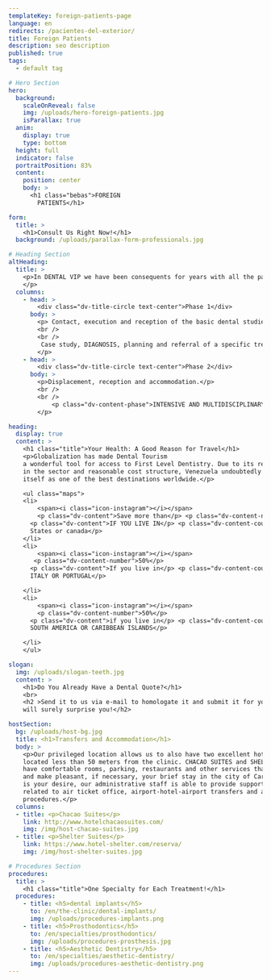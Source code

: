 ```yaml
---
templateKey: foreign-patients-page
language: en
redirects: /pacientes-del-exterior/
title: Foreign Patients
description: seo description
published: true
tags:
  - default tag

# Hero Section
hero:
  background:
    scaleOnReveal: false
    img: /uploads/hero-foreign-patients.jpg
    isParallax: true
  anim:
    display: true
    type: bottom
  height: full
  indicator: false
  portraitPosition: 83%
  content:
    position: center
    body: >
      <h1 class="bebas">FOREIGN
        PATIENTS</h1>

form:
  title: >
    <h1>Consult Us Right Now!</h1>
  background: /uploads/parallax-form-professionals.jpg

# Heading Section
altHeading:
  title: >
    <p>In DENTAL VIP we have been consequents for years with all the patients who visit us from anywhere in Venezuela and the world. Our team understands, appreciates, thanks and honors the great effort of all those people who travel great distances in search of Specialized Dental Care by offering them a special protocol of care <em>(widely known in the USA as "Dental Extreme Makeover")</em> that contemplates two phases:
    </p>
  columns:
    - head: >
        <div class="dv-title-circle text-center">Phase 1</div>
      body: >
        <p> Contact, execution and reception of the basic dental studies and relevant diagnostic evaluations.
        <br />
        <br />
         Case study, DIAGNOSIS, planning and referral of a specific treatment proposal; including of course, an estimate of professional fees or dental quote.
        </p>
    - head: >
        <div class="dv-title-circle text-center">Phase 2</div>
      body: >
        <p>Displacement, reception and accommodation.</p>
        <br />
        <br />
            <p class="dv-content-phase">INTENSIVE AND MULTIDISCIPLINARY DENTAL TREATMENT to be able to cover in record time <em>(1 or 2 weeks)</em> all the oral requirements previously established.
        </p>

heading:
  display: true
  content: >
    <h1 class="title">Your Health: A Good Reason for Travel</h1>
    <p>Globalization has made Dental Tourism
    a wonderful tool for access to First Level Dentistry. Due to its recognized trajectory
    in the sector and reasonable cost structure, Venezuela undoubtedly consolidates
    itself as one of the best destinations worldwide.</p>

    <ul class="maps">
    <li>
        <span><i class="icon-instagram"></i></span>
        <p class="dv-content">Save more than</p> <p class="dv-content-number">70%</p>
      <p class="dv-content">IF YOU LIVE IN</p> <p class="dv-content-country">United
      States or canada</p>
    </li>
    <li>
        <span><i class="icon-instagram"></i></span>
       <p class="dv-content-number">50%</p>
      <p class="dv-content">If you live in</p> <p class="dv-content-country">SPAIN,
      ITALY OR PORTUGAL</p>

    </li>
    <li>
        <span><i class="icon-instagram"></i></span>
        <p class="dv-content-number">50%</p>
      <p class="dv-content">if you live in</p> <p class="dv-content-country">CENTRAL,
      SOUTH AMERICA OR CARIBBEAN ISLANDS</p>

    </li>
    </ul>

slogan:
  img: /uploads/slogan-teeth.jpg
  content: >
    <h1>Do You Already Have a Dental Quote?</h1>
    <br>
    <h2 >Send it to us via e-mail to homologate it and submit it for your consideration.  We
    will surely surprise you!</h2>  

hostSection:
  bg: /uploads/host-bg.jpg
  title: <h1>Transfers and Accommodation</h1>
  body: >
    <p>Our privileged location allows us to also have two excellent hotel infrastructures
    located less than 50 meters from the clinic. CHACAO SUITES and SHELTER SUITES
    have comfortable rooms, parking, restaurants and other services that will facilitate
    and make pleasant, if necessary, your brief stay in the city of Caracas. If it
    is your desire, our administrative staff is able to provide support in everything
    related to air ticket office, airport-hotel-airport transfers and accommodation
    procedures.</p>
  columns:
  - title: <p>Chacao Suites</p>
    link: http://www.hotelchacaosuites.com/
    img: /img/host-chacao-suites.jpg
  - title: <p>Shelter Suites</p>
    link: https://www.hotel-shelter.com/reserva/
    img: /img/host-shelter-suites.jpg

# Procedures Section
procedures:
  title: >
    <h1 class="title">One Specialty for Each Treatment!</h1>
  procedures:
    - title: <h5>dental implants</h5>
      to: /en/the-clinic/dental-implants/
      img: /uploads/procedures-implants.png
    - title: <h5>Prosthodontics</h5>
      to: /en/specialties/prosthodontics/
      img: /uploads/procedures-prosthesis.jpg
    - title: <h5>Aesthetic Dentistry</h5>
      to: /en/specialties/aesthetic-dentistry/
      img: /uploads/procedures-aesthetic-dentistry.png
---
```

